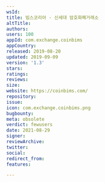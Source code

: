 ```yaml
---
wsId: 
title: 빔스코리아 - 신세대 암호화폐거래소
altTitle: 
authors: 
users: 100
appId: com.exchange.coinbims
appCountry: 
released: 2019-08-20
updated: 2019-09-09
version: '1.3'
stars: 
ratings: 
reviews: 
size: 
website: https://coinbims.com/
repository: 
issue: 
icon: com.exchange.coinbims.png
bugbounty: 
meta: obsolete
verdict: fewusers
date: 2021-08-29
signer: 
reviewArchive: 
twitter: 
social: 
redirect_from: 
features: 

---
```


